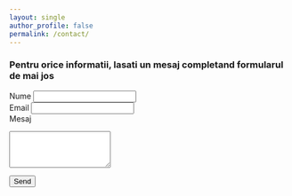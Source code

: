 ```yaml
---
layout: single
author_profile: false
permalink: /contact/
---
```


<div id="contactForm">
<h3>Pentru orice informatii, lasati un mesaj completand formularul de mai jos</h3>
<form action="https://getform.io/f/23d18137-89d5-4eb5-bd6b-829cf85eb8b4" method="POST">

  <label for="name">Nume</label>
  <input type="text" name="name">
  <br>
  <label for="email">Email</label>
  <input type="email" name="email">
  <br>
  <label for="message">Mesaj</label>  
  <textarea type="textarea" name="message" rows="4"></textarea>
  <button type="submit">Send</button>

</form>
</div>
